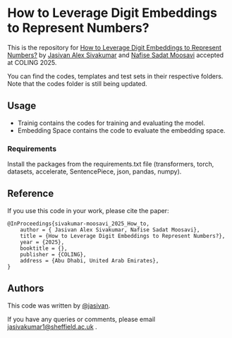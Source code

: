 # How to Leverage Digit Embeddings to Represent Numbers?

This is the repository for <a href="https://arxiv.org/pdf/2407.00894">How to Leverage Digit Embeddings to Represent Numbers?</a> by <a href="https://jasivan.github.io/">Jasivan Alex Sivakumar</a> and <a href="https://ns-moosavi.github.io/">Nafise Sadat Moosavi</a> accepted at COLING 2025.

You can find the codes, templates and test sets in their respective folders. Note that the codes folder is still being updated.

## Usage
<ul>
  <li>Trainig contains the codes for training and evaluating the model.</li>
  <li>Embedding Space contains the code to evaluate the embedding space.</li>
</ul>

### Requirements
Install the packages from the requirements.txt file (transformers, torch, datasets, accelerate, SentencePiece, json, pandas, numpy).

## Reference
If you use this code in your work, please cite the paper:
```
@InProceedings{sivakumar-moosavi_2025_How_to,
    author = { Jasivan Alex Sivakumar, Nafise Sadat Moosavi},
    title = {How to Leverage Digit Embeddings to Represent Numbers?},
    year = {2025},
    booktitle = {},
    publisher = {COLING},
    address = {Abu Dhabi, United Arab Emirates},
}
```

## Authors
This code was written by [@jasivan](https://github.com/jasivan/).

If you have any queries or comments, please email <a href="mailto: jasivakumar1@sheffield.ac.uk"> jasivakumar1@sheffield.ac.uk </a>.